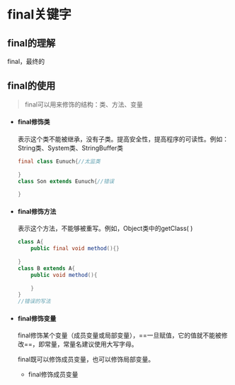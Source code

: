 # final关键字

## final的理解

final，最终的

## final的使用

>final可以用来修饰的结构：类、方法、变量

* #### final修饰类

  表示这个类不能被继承，没有子类。提高安全性，提高程序的可读性。例如：String类、System类、StringBuffer类

  ````java
  final class Eunuch{//太监类
  	
  }
  class Son extends Eunuch{//错误
  	
  }
  ````

* #### final修饰方法

  表示这个方法，不能够被重写。例如，Object类中的getClass( )

  ````java
  class A{
      public final void method(){}
      
  }
  class B extends A{
      public void method(){
          
      }
  }
  //错误的写法
  ````

* #### final修饰变量

  final修饰某个变量（成员变量或局部变量），==一旦赋值，它的值就不能被修改==，即常量，常量名建议使用大写字母。

  final既可以修饰成员变量，也可以修饰局部变量。

  * final修饰成员变量